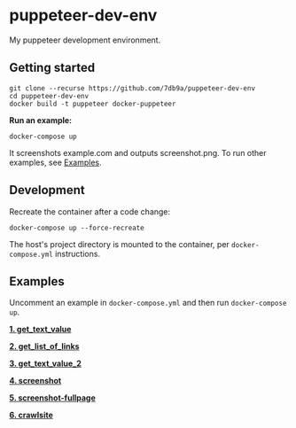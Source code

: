 # puppeteer-dev-env

My puppeteer development environment.


## Getting started

```
git clone --recurse https://github.com/7db9a/puppeteer-dev-env
cd puppeteer-dev-env
docker build -t puppeteer docker-puppeteer
```

**Run an example:**

`docker-compose up`

It screenshots example.com and outputs screenshot.png. To run other examples, see [Examples](#examples).

## Development

Recreate the container after a code change:

`docker-compose up --force-recreate`

The host's project directory is mounted to the container, per `docker-compose.yml` instructions.

## Examples

Uncomment an example in `docker-compose.yml` and then run `docker-compose up`.

**[1. get_text_value](https://github.com/7db9a/puppeteer-dev-env/blob/master/examples/get_text_value.js)**

**[2. get_list_of_links](https://github.com/7db9a/puppeteer-dev-env/blob/master/examples/get_list_of_links.js)**

**[3. get_text_value_2](https://github.com/7db9a/puppeteer-dev-env/blob/master/examples/get_text_value_2.js)**

**[4. screenshot](https://github.com/7db9a/puppeteer-dev-env/blob/master/examples/screenshot.js)**

**[5. screenshot-fullpage](https://github.com/7db9a/puppeteer-dev-env/blob/master/examples/screenshot.js)**

**[6. crawlsite](https://github.com/7db9a/puppeteer-dev-env/blob/master/examples/crawlsite.js)**
